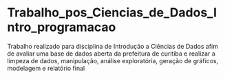 # Trabalho_pos_Ciencias_de_Dados_Intro_programacao
Trabalho realizado para disciplina de Introdução a Ciências de Dados afim de avaliar uma base de dados aberta da prefeitura de curitiba e realizar a limpeza de dados, manipulação, análise exploratória, geração de gráficos, modelagem e relatório final 
